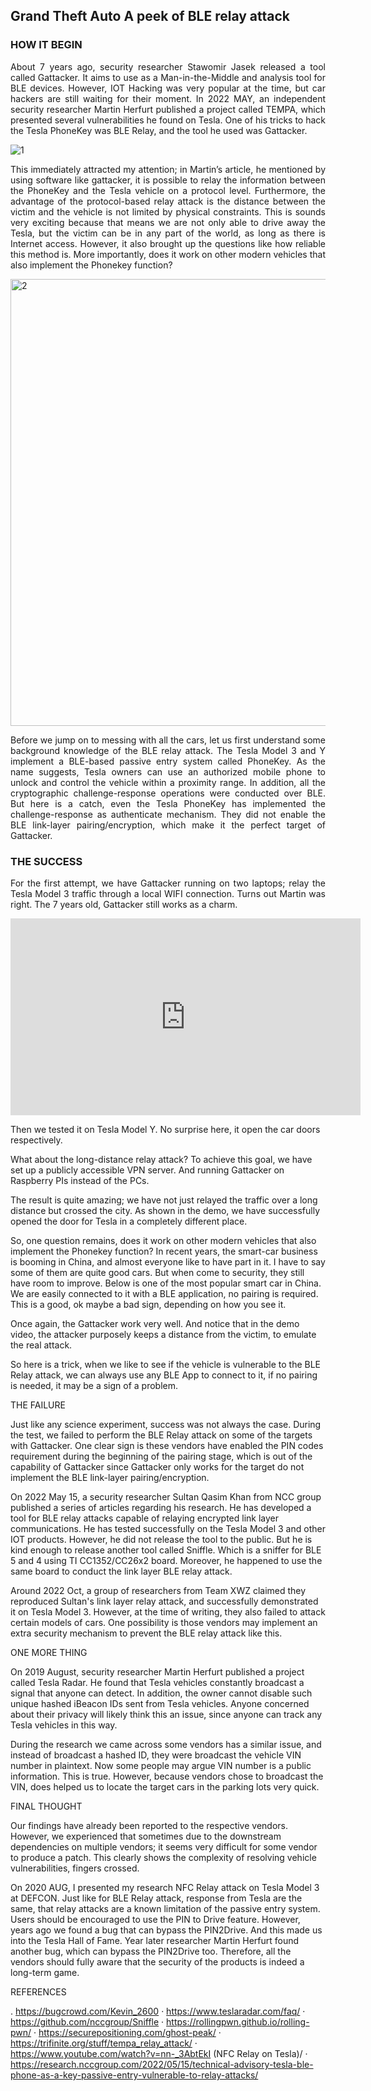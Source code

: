 ## Grand Theft Auto A peek of BLE relay attack

### HOW IT BEGIN

<p align="justify">
About 7 years ago, security researcher Stawomir Jasek released a tool called Gattacker. It aims to use as a Man-in-the-Middle and analysis tool for BLE devices. However, IOT Hacking was very popular at the time, but car hackers are still waiting for their moment. In 2022 MAY, an independent security researcher Martin Herfurt published a project called TEMPA, which presented several vulnerabilities he found on Tesla. One of his tricks to hack the Tesla PhoneKey was BLE Relay, and the tool he used was Gattacker.
</p>

![1](https://github.com/user-attachments/assets/731cf701-38b3-4438-b547-2c5e30a4127e)

<p align="justify">
This immediately attracted my attention; in Martin’s article, he mentioned by using software like gattacker, it is possible to relay the information between the PhoneKey and the Tesla vehicle on a protocol level. Furthermore, the advantage of the protocol-based relay attack is the distance between the victim and the vehicle is not limited by physical constraints. This is sounds very exciting because that means we are not only able to drive away the Tesla, but the victim can be in any part of the world, as long as there is Internet access. However, it also brought up the questions like how reliable this method is. More importantly, does it work on other modern vehicles that also implement the Phonekey function?
</p>

<img width="715" alt="2" src="https://github.com/user-attachments/assets/96ec40f6-d97f-4bf7-8179-879f5c736d32">


<p align="justify">
Before we jump on to messing with all the cars, let us first understand some background knowledge of the BLE relay attack. The Tesla Model 3 and Y implement a BLE-based passive entry system called PhoneKey. As the name suggests, Tesla owners can use an authorized mobile phone to unlock and control the vehicle within a proximity range. In addition, all the cryptographic challenge-response operations were conducted over BLE. But here is a catch, even the Tesla PhoneKey has implemented the challenge-response as authenticate mechanism. They did not enable the BLE link-layer pairing/encryption, which make it the perfect target of Gattacker.
</p>

### THE SUCCESS

<p align="justify">
For the first attempt, we have Gattacker running on two laptops; relay the Tesla Model 3 traffic through a local WIFI connection. Turns out Martin was right. The 7 years old, Gattacker still works as a charm.
</p>

<iframe width="560" height="315" src="https://www.youtube.com/embed/1Vsf6irr4Sc" 
title="YouTube video player" frameborder="0" 
allow="accelerometer; autoplay; clipboard-write; encrypted-media; gyroscope; picture-in-picture" 
allowfullscreen></iframe>



Then we tested it on Tesla Model Y. No surprise here, it open the car doors respectively.


What about the long-distance relay attack? To achieve this goal, we have set up a publicly accessible VPN server. And running Gattacker on Raspberry PIs instead of the PCs.


The result is quite amazing; we have not just relayed the traffic over a long distance but crossed the city. As shown in the demo, we have successfully opened the door for Tesla in a completely different place.

So, one question remains, does it work on other modern vehicles that also implement the Phonekey function? In recent years, the smart-car business is booming in China, and almost everyone like to have part in it. I have to say some of them are quite good cars. But when come to security, they still have room to improve. Below is one of the most popular smart car in China. We are easily connected to it with a BLE application, no pairing is required. This is a good, ok maybe a bad sign, depending on how you see it.


Once again, the Gattacker work very well. And notice that in the demo video, the attacker purposely keeps a distance from the victim, to emulate the real attack.


So here is a trick, when we like to see if the vehicle is vulnerable to the BLE Relay attack, we can always use any BLE App to connect to it, if no pairing is needed, it may be a sign of a problem.


THE FAILURE

Just like any science experiment, success was not always the case. During the test, we failed to perform the BLE Relay attack on some of the targets with Gattacker. One clear sign is these vendors have enabled the PIN codes requirement during the beginning of the pairing stage, which is out of the capability of Gattacker since Gattacker only works for the target do not implement the BLE link-layer pairing/encryption.


On 2022 May 15, a security researcher Sultan Qasim Khan from NCC group published a series of articles regarding his research. He has developed a tool for BLE relay attacks capable of relaying encrypted link layer communications. He has tested successfully on the Tesla Model 3 and other IOT products. However, he did not release the tool to the public. But he is kind enough to release another tool called Sniffle. Which is a sniffer for BLE 5 and 4 using TI CC1352/CC26x2 board. Moreover, he happened to use the same board to conduct the link layer BLE relay attack.


Around 2022 Oct, a group of researchers from Team XWZ claimed they reproduced Sultan's link layer relay attack, and successfully demonstrated it on Tesla Model 3. However, at the time of writing, they also failed to attack certain models of cars. One possibility is those vendors may implement an extra security mechanism to prevent the BLE relay attack like this.


ONE MORE THING

On 2019 August, security researcher Martin Herfurt published a project called Tesla Radar. He found that Tesla vehicles constantly broadcast a signal that anyone can detect. In addition, the owner cannot disable such unique hashed iBeacon IDs sent from Tesla vehicles. Anyone concerned about their privacy will likely think this an issue, since anyone can track any Tesla vehicles in this way.



During the research we came across some vendors has a similar issue, and instead of broadcast a hashed ID, they were broadcast the vehicle VIN number in plaintext. Now some people may argue VIN number is a public information. This is true. However, because vendors chose to broadcast the VIN, does helped us to locate the target cars in the parking lots very quick.


FINAL THOUGHT

Our findings have already been reported to the respective vendors. However, we experienced that sometimes due to the downstream dependencies on multiple vendors; it seems very difficult for some vendor to produce a patch. This clearly shows the complexity of resolving vehicle vulnerabilities, fingers crossed.

On 2020 AUG, I presented my research NFC Relay attack on Tesla Model 3 at DEFCON. Just like for BLE Relay attack, response from Tesla are the same, that relay attacks are a known limitation of the passive entry system. Users should be encouraged to use the PIN to Drive feature. However, years ago we found a bug that can bypass the PIN2Drive. And this made us into the Tesla Hall of Fame. Year later researcher Martin Herfurt found another bug, which can bypass the PIN2Drive too. Therefore, all the vendors should fully aware that the security of the products is indeed a long-term game.


REFERENCES

. https://bugcrowd.com/Kevin_2600
· https://www.teslaradar.com/faq/
· https://github.com/nccgroup/Sniffle
· https://rollingpwn.github.io/rolling-pwn/
· https://securepositioning.com/ghost-peak/
· https://trifinite.org/stuff/tempa_relay_attack/
· https://www.youtube.com/watch?v=nn-_3AbtEkI (NFC Relay on Tesla)/
· https://research.nccgroup.com/2022/05/15/technical-advisory-tesla-ble-phone-as-a-key-passive-entry-vulnerable-to-relay-attacks/








































